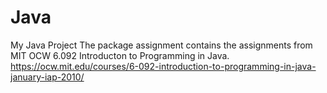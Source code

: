 # Java
My Java Project
The package assignment contains the assignments from MIT OCW 6.092 Introducton to Programming in Java. https://ocw.mit.edu/courses/6-092-introduction-to-programming-in-java-january-iap-2010/
